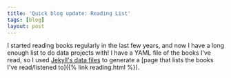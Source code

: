 ```yaml
---
title: 'Quick blog update: Reading List'
tags: [blog]
layout: post
---
```


I started reading books regularly in the last few years, and now I have a long enough list to do data projects with! I have a YAML file of the books I've read, so I used [Jekyll's data files](https://jekyllrb.com/docs/datafiles/) to generate a [page that lists the books I've read/listened to]({% link reading.html %}).

